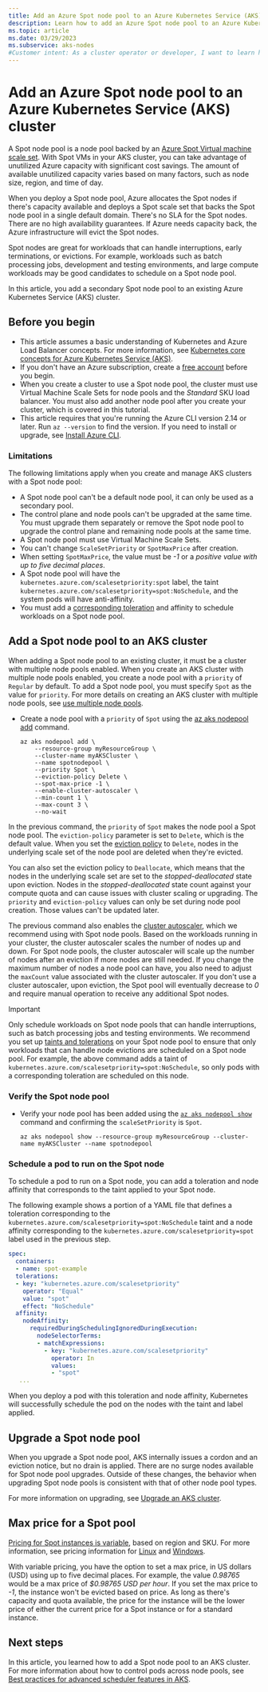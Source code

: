 ```yaml
---
title: Add an Azure Spot node pool to an Azure Kubernetes Service (AKS) cluster
description: Learn how to add an Azure Spot node pool to an Azure Kubernetes Service (AKS) cluster.
ms.topic: article
ms.date: 03/29/2023
ms.subservice: aks-nodes
#Customer intent: As a cluster operator or developer, I want to learn how to add an Azure Spot node pool to an AKS Cluster.
---
```


# Add an Azure Spot node pool to an Azure Kubernetes Service (AKS) cluster

A Spot node pool is a node pool backed by an [Azure Spot Virtual machine scale set][vmss-spot]. With Spot VMs in your AKS cluster, you can take advantage of unutilized Azure capacity with significant cost savings. The amount of available unutilized capacity varies based on many factors, such as node size, region, and time of day.

When you deploy a Spot node pool, Azure allocates the Spot nodes if there's capacity available and deploys a Spot scale set that backs the Spot node pool in a single default domain. There's no SLA for the Spot nodes. There are no high availability guarantees. If Azure needs capacity back, the Azure infrastructure will evict the Spot nodes.

Spot nodes are great for workloads that can handle interruptions, early terminations, or evictions. For example, workloads such as batch processing jobs, development and testing environments, and large compute workloads may be good candidates to schedule on a Spot node pool.

In this article, you add a secondary Spot node pool to an existing Azure Kubernetes Service (AKS) cluster.

## Before you begin

* This article assumes a basic understanding of Kubernetes and Azure Load Balancer concepts. For more information, see [Kubernetes core concepts for Azure Kubernetes Service (AKS)][kubernetes-concepts].
* If you don't have an Azure subscription, create a [free account](https://azure.microsoft.com/free/?WT.mc_id=A261C142F) before you begin.
* When you create a cluster to use a Spot node pool, the cluster must use Virtual Machine Scale Sets for node pools and the *Standard* SKU load balancer. You must also add another node pool after you create your cluster, which is covered in this tutorial.
* This article requires that you're running the Azure CLI version 2.14 or later. Run `az --version` to find the version. If you need to install or upgrade, see [Install Azure CLI][azure-cli-install].

### Limitations

The following limitations apply when you create and manage AKS clusters with a Spot node pool:

* A Spot node pool can't be a default node pool, it can only be used as a secondary pool.
* The control plane and node pools can't be upgraded at the same time. You must upgrade them separately or remove the Spot node pool to upgrade the control plane and remaining node pools at the same time.
* A Spot node pool must use Virtual Machine Scale Sets.
* You can't change `ScaleSetPriority` or `SpotMaxPrice` after creation.
* When setting `SpotMaxPrice`, the value must be *-1* or a *positive value with up to five decimal places*.
* A Spot node pool will have the `kubernetes.azure.com/scalesetpriority:spot` label, the taint `kubernetes.azure.com/scalesetpriority=spot:NoSchedule`, and the system pods will have anti-affinity.
* You must add a [corresponding toleration][spot-toleration] and affinity to schedule workloads on a Spot node pool.

## Add a Spot node pool to an AKS cluster

When adding a Spot node pool to an existing cluster, it must be a cluster with multiple node pools enabled. When you create an AKS cluster with multiple node pools enabled, you create a node pool with a `priority` of `Regular` by default. To add a Spot node pool, you must specify `Spot` as the value for `priority`. For more details on creating an AKS cluster with multiple node pools, see [use multiple node pools][use-multiple-node-pools].

* Create a node pool with a `priority` of `Spot` using the [az aks nodepool add][az-aks-nodepool-add] command.

    ```azurecli-interactive
    az aks nodepool add \
        --resource-group myResourceGroup \
        --cluster-name myAKSCluster \
        --name spotnodepool \
        --priority Spot \
        --eviction-policy Delete \
        --spot-max-price -1 \
        --enable-cluster-autoscaler \
        --min-count 1 \
        --max-count 3 \
        --no-wait
    ```

In the previous command, the `priority` of `Spot` makes the node pool a Spot node pool. The `eviction-policy` parameter is set to `Delete`, which is the default value. When you set the [eviction policy][eviction-policy] to `Delete`, nodes in the underlying scale set of the node pool are deleted when they're evicted.

You can also set the eviction policy to `Deallocate`, which means that the nodes in the underlying scale set are set to the *stopped-deallocated* state upon eviction. Nodes in the *stopped-deallocated* state count against your compute quota and can cause issues with cluster scaling or upgrading. The `priority` and `eviction-policy` values can only be set during node pool creation. Those values can't be updated later.

The previous command also enables the [cluster autoscaler][cluster-autoscaler], which we recommend using with Spot node pools. Based on the workloads running in your cluster, the cluster autoscaler scales the number of nodes up and down. For Spot node pools, the cluster autoscaler will scale up the number of nodes after an eviction if more nodes are still needed. If you change the maximum number of nodes a node pool can have, you also need to adjust the `maxCount` value associated with the cluster autoscaler. If you don't use a cluster autoscaler, upon eviction, the Spot pool will eventually decrease to *0* and require manual operation to receive any additional Spot nodes.

> [!IMPORTANT]
> Only schedule workloads on Spot node pools that can handle interruptions, such as batch processing jobs and testing environments. We recommend you set up [taints and tolerations][taints-tolerations] on your Spot node pool to ensure that only workloads that can handle node evictions are scheduled on a Spot node pool. For example, the above command adds a taint of `kubernetes.azure.com/scalesetpriority=spot:NoSchedule`, so only pods with a corresponding toleration are scheduled on this node.

### Verify the Spot node pool

* Verify your node pool has been added using the [`az aks nodepool show`][az-aks-nodepool-show] command and confirming the `scaleSetPriority` is `Spot`.

    ```azurecli
    az aks nodepool show --resource-group myResourceGroup --cluster-name myAKSCluster --name spotnodepool
    ```

### Schedule a pod to run on the Spot node

To schedule a pod to run on a Spot node, you can add a toleration and node affinity that corresponds to the taint applied to your Spot node.

The following example shows a portion of a YAML file that defines a toleration corresponding to the `kubernetes.azure.com/scalesetpriority=spot:NoSchedule` taint and a node affinity corresponding to the `kubernetes.azure.com/scalesetpriority=spot` label used in the previous step.

```yaml
spec:
  containers:
  - name: spot-example
  tolerations:
  - key: "kubernetes.azure.com/scalesetpriority"
    operator: "Equal"
    value: "spot"
    effect: "NoSchedule"
  affinity:
    nodeAffinity:
      requiredDuringSchedulingIgnoredDuringExecution:
        nodeSelectorTerms:
        - matchExpressions:
          - key: "kubernetes.azure.com/scalesetpriority"
            operator: In
            values:
            - "spot"
   ...
```

When you deploy a pod with this toleration and node affinity, Kubernetes will successfully schedule the pod on the nodes with the taint and label applied.

## Upgrade a Spot node pool

When you upgrade a Spot node pool, AKS internally issues a cordon and an eviction notice, but no drain is applied. There are no surge nodes available for Spot node pool upgrades. Outside of these changes, the behavior when upgrading Spot node pools is consistent with that of other node pool types.

For more information on upgrading, see [Upgrade an AKS cluster][upgrade-cluster].

## Max price for a Spot pool

[Pricing for Spot instances is variable][pricing-spot], based on region and SKU. For more information, see pricing information for [Linux][pricing-linux] and [Windows][pricing-windows].

With variable pricing, you have the option to set a max price, in US dollars (USD) using up to five decimal places. For example, the value *0.98765* would be a max price of *$0.98765 USD per hour*. If you set the max price to *-1*, the instance won't be evicted based on price. As long as there's capacity and quota available, the price for the instance will be the lower price of either the current price for a Spot instance or for a standard instance.

## Next steps

In this article, you learned how to add a Spot node pool to an AKS cluster. For more information about how to control pods across node pools, see [Best practices for advanced scheduler features in AKS][operator-best-practices-advanced-scheduler].

<!-- LINKS - Internal -->
[azure-cli-install]: /cli/azure/install-azure-cli
[az-aks-nodepool-add]: /cli/azure/aks/nodepool#az-aks-nodepool-add
[az-aks-nodepool-show]: /cli/azure/aks/nodepool#az_aks_nodepool_show
[cluster-autoscaler]: cluster-autoscaler.md
[eviction-policy]: ../virtual-machine-scale-sets/use-spot.md#eviction-policy
[kubernetes-concepts]: concepts-clusters-workloads.md
[operator-best-practices-advanced-scheduler]: operator-best-practices-advanced-scheduler.md
[pricing-linux]: https://azure.microsoft.com/pricing/details/virtual-machine-scale-sets/linux/
[pricing-spot]: ../virtual-machine-scale-sets/use-spot.md#pricing
[pricing-windows]: https://azure.microsoft.com/pricing/details/virtual-machine-scale-sets/windows/
[spot-toleration]: #verify-the-spot-node-pool
[taints-tolerations]: operator-best-practices-advanced-scheduler.md#provide-dedicated-nodes-using-taints-and-tolerations
[use-multiple-node-pools]: create-node-pools.md
[vmss-spot]: ../virtual-machine-scale-sets/use-spot.md
[upgrade-cluster]: upgrade-cluster.md

